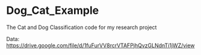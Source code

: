 # Dog_Cat_Example
The Cat and Dog Classification code for my research project

Data: https://drive.google.com/file/d/1fuFurVV8rcrVTAFPjhQvzGLNdnTi1jWZ/view
